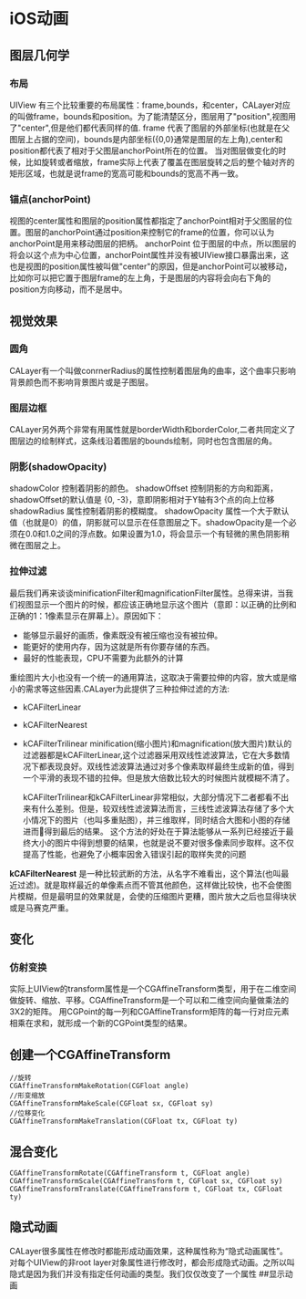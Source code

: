 # iOS动画

## 图层几何学
### 布局
UIView 有三个比较重要的布局属性：frame,bounds，和center，CALayer对应的叫做frame，bounds和position。为了能清楚区分，图层用了"position",视图用了"center",但是他们都代表同样的值.
frame 代表了图层的外部坐标(也就是在父图层上占据的空间)，bounds是内部坐标({0,0}通常是图层的左上角),center和position都代表了相对于父图层anchorPoint所在的位置。
当对图层做变化的时候，比如旋转或者缩放，frame实际上代表了覆盖在图层旋转之后的整个轴对齐的矩形区域，也就是说frame的宽高可能和bounds的宽高不再一致。

### 锚点(anchorPoint)
视图的center属性和图层的position属性都指定了anchorPoint相对于父图层的位置。图层的anchorPoint通过position来控制它的frame的位置，你可以认为anchorPoint是用来移动图层的把柄。
 anchorPoint 位于图层的中点，所以图层的将会以这个点为中心位置，anchorPoint属性并没有被UIView接口暴露出来，这也是视图的position属性被叫做"center"的原因，但是anchorPoint可以被移动，比如你可以把它置于图层frame的左上角，于是图层的内容将会向右下角的position方向移动，而不是居中。
## 视觉效果
### 圆角
CALayer有一个叫做conrnerRadius的属性控制着图层角的曲率，这个曲率只影响背景颜色而不影响背景图片或是子图层。
### 图层边框
CALayer另外两个非常有用属性就是borderWidth和borderColor,二者共同定义了图层边的绘制样式，这条线沿着图层的bounds绘制，同时也包含图层的角。
### 阴影(shadowOpacity)
shadowColor 控制着阴影的颜色。
shadowOffset 控制阴影的方向和距离，shadowOffset的默认值是 {0, -3}，意即阴影相对于Y轴有3个点的向上位移
shadowRadius 属性控制着阴影的模糊度。
shadowOpacity 属性一个大于默认值（也就是0）的值，阴影就可以显示在任意图层之下。shadowOpacity是一个必须在0.0和1.0之间的浮点数。如果设置为1.0，将会显示一个有轻微的黑色阴影稍微在图层之上。
### 拉伸过滤
最后我们再来谈谈minificationFilter和magnificationFilter属性。总得来讲，当我们视图显示一个图片的时候，都应该正确地显示这个图片（意即：以正确的比例和正确的1：1像素显示在屏幕上）。原因如下：
* 能够显示最好的画质，像素既没有被压缩也没有被拉伸。
* 能更好的使用内存，因为这就是所有你要存储的东西。
* 最好的性能表现，CPU不需要为此额外的计算

重绘图片大小也没有一个统一的通用算法，这取决于需要拉伸的内容，放大或是缩小的需求等这些因素.CALayer为此提供了三种拉伸过滤的方法:
* kCAFilterLinear
* kCAFilterNearest
* kCAFilterTrilinear
minification(缩小图片)和magnification(放大图片)默认的过滤器都是kCAFilterLinear,这个过滤器采用双线性滤波算法，它在大多数情况下都表现良好。双线性滤波算法通过对多个像素取样最终生成新的值，得到一个平滑的表现不错的拉伸。但是放大倍数比较大的时候图片就模糊不清了。

    kCAFilterTrilinear和kCAFilterLinear非常相似，大部分情况下二者都看不出来有什么差别。但是，较双线性滤波算法而言，三线性滤波算法存储了多个大小情况下的图片（也叫多重贴图），并三维取样，同时结合大图和小图的存储进而得到最后的结果。
        这个方法的好处在于算法能够从一系列已经接近于最终大小的图片中得到想要的结果，也就是说不要对很多像素同步取样。这不仅提高了性能，也避免了小概率因舍入错误引起的取样失灵的问题
    
**kCAFilterNearest** 是一种比较武断的方法，从名字不难看出，这个算法(也叫最近过滤)。就是取样最近的单像素点而不管其他颜色，这样做比较快，也不会使图片模糊，但是最明显的效果就是，会使的压缩图片更糟，图片放大之后也显得块状或是马赛克严重。

## 变化
### 仿射变换
实际上UIView的transform属性是一个CGAffineTransform类型，用于在二维空间做旋转、缩放、平移。CGAffineTransform是一个可以和二维空间向量做乘法的3X2的矩阵。
用CGPoint的每一列和CGAffineTransform矩阵的每一行对应元素相乘在求和，就形成一个新的CGPoint类型的结果。

## 创建一个CGAffineTransform
```
//旋转
CGAffineTransformMakeRotation(CGFloat angle)
//形变缩放
CGAffineTransformMakeScale(CGFloat sx, CGFloat sy)
//位移变化
CGAffineTransformMakeTranslation(CGFloat tx, CGFloat ty)
```
## 混合变化
```
CGAffineTransformRotate(CGAffineTransform t, CGFloat angle)
CGAffineTransformScale(CGAffineTransform t, CGFloat sx, CGFloat sy)
CGAffineTransformTranslate(CGAffineTransform t, CGFloat tx, CGFloat ty)
```

## 隐式动画
CALayer很多属性在修改时都能形成动画效果，这种属性称为“隐式动画属性”。 对每个UIView的非root layer对象属性进行修改时，都会形成隐式动画。之所以叫隐式是因为我们并没有指定任何动画的类型。我们仅仅改变了一个属性
##显示动画
